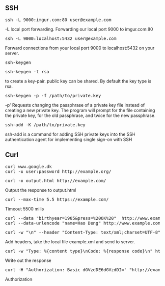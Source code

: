 ## SSH 
<pre>
ssh -L 9000:imgur.com:80 user@example.com
</pre>

-L local port forwarding. 
Forwarding our local port 9000 to imgur.com:80

<pre>
ssh -L 9000:localhost:5432 user@example.com
</pre>
Forward connections from your local port 9000 to localhost:5432 on your server. 

<pre>
ssh-keygen
</pre>
<pre>
ssh-keygen -t rsa
</pre>
to create a key-pair. public key can be shared. By default the key type is rsa.

<pre>
ssh-keygen -p -f /path/to/private.key
</pre>
-p' Requests changing the passphrase of a private key file instead of creating a new private key. The program will prompt for the file containing the private key, for the old passphrase, and twice for the new passphrase.

<pre>
ssh-add -K /path/to/private.key
</pre>
ssh-add is a command for adding SSH private keys into the SSH authentication agent for implementing single sign-on with SSH



## Curl
<pre>
curl www.google.dk 
curl -u user:password http://example.org/
</pre>

<pre>
curl -o output.html http://example.com/
</pre>
Output the response to output.html

<pre>
curl --max-time 5.5 https://example.com/
</pre>
Timeout 5500 milis

<pre>
curl --data "birthyear=1905&press=%20OK%20"  http://www.example.com/when.cgi
curl --data-urlencode "name=Hao Deng" http://www.example.com
</pre>

<pre>
curl -w "\n" --header "Content-Type: text/xml;charset=UTF-8" http://www.example.com --data @example.xml
</pre>
Add headers, take the local file example.xml and send to server.

<pre>
curl -w "Type: %{content_type}\nCode: %{response_code}\n" http://example.com
</pre>
Write out the response

<pre>
curl -H "Authorization: Basic dGVzdDE6dGVzdDI=" "http://example.com/web/test/status?reference=400003A13C0671607251525040&status=delivered"
</pre>
Authorization
